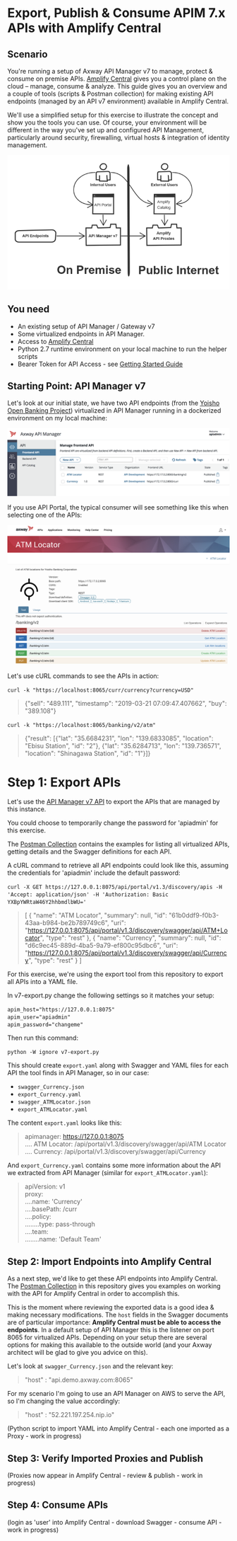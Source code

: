 # Export, Publish & Consume APIM 7.x APIs with Amplify Central

## Scenario

You're running a setup of Axway API Manager v7 to manage, protect & consume on premise APIs. [Amplify Central](https://apicentral.axway.com) gives you a control plane on the cloud – manage, consume & analyze. This guide gives you an overview and a couple of tools (scripts & Postman collection) for making existing API endpoints (managed by an API v7 environment) available in Amplify Central.

We'll use a simplified setup for this exercise to illustrate the concept and show you the tools you can use. Of course, your environment will be different in the way you've set up and configured API Management, particularly around security, firewalling, virtual hosts & integration of identity management.

![](./resources/v7apic1.png)

## You need

* An existing setup of API Manager / Gateway v7
* Some virtualized endpoints in API Manager.
* Access to [Amplify Central](https://apicentral.axway.com)
* Python 2.7 runtime environment on your local machine to run the helper scripts
* Bearer Token for API Access - see [Getting Started Guide](api-getting-started.md)

## Starting Point: API Manager v7

Let's look at our initial state, we have two API endpoints (from the [Yoisho Open Banking Project](https://github.com/u1i/yoisho)) virtualized in API Manager running in a dockerized environment on my local machine:

![](./resources/v7-1.png)

If you use API Portal, the typical consumer will see something like this when selecting one of the APIs:

![](./resources/v7-2.png)

Let's use cURL commands to see the APIs in action:

`curl -k "https://localhost:8065/curr/currency?currency=USD"`

> {"sell": "489.111", "timestamp": "2019-03-21 07:09:47.407662", "buy": "389.108"}

`curl -k "https://localhost:8065/banking/v2/atm"`

> {"result": [{"lat": "35.6684231", "lon": "139.6833085", "location": "Ebisu Station", "id": "2"}, {"lat": "35.6284713", "lon": "139.736571", "location": "Shinagawa Station", "id": "1"}]}

# Step 1: Export APIs

Let's use the [API Manager v7 API](http://apidocs.axway.com/api_documentation/apimanager/7.5.3/api-manager-V_1_3-swagger.json) to export the APIs that are managed by this instance.

You could choose to temporarily change the password for 'apiadmin' for this exercise.

The [Postman Collection](apimv7-postman.json) contains the examples for listing all virtualized APIs, getting details and the Swagger definitions for each API.

A cURL command to retrieve all API endpoints could look like this, assuming the credentials for 'apiadmin' include the default password:

`curl -X GET https://127.0.0.1:8075/api/portal/v1.3/discovery/apis -H 'Accept: application/json' -H 'Authorization: Basic YXBpYWRtaW46Y2hhbmdlbWU='`

> [
    {
        "name": "ATM Locator",
        "summary": null,
        "id": "61b0ddf9-f0b3-43aa-b984-be2b789749c6",
        "uri": "https://127.0.0.1:8075/api/portal/v1.3/discovery/swagger/api/ATM+Locator",
        "type": "rest"
    },
    {
        "name": "Currency",
        "summary": null,
        "id": "d6c9ec45-889d-4ba5-9a79-ef800c95dbc6",
        "uri": "https://127.0.0.1:8075/api/portal/v1.3/discovery/swagger/api/Currency",
        "type": "rest"
    }
]

For this exercise, we're using the export tool from this repository to export all APIs into a YAML file. 

In v7-export.py change the following settings so it matches your setup:

`apim_host="https://127.0.0.1:8075"`   
`apim_user="apiadmin"`   
`apim_password="changeme"`

Then run this command:

`python -W ignore v7-export.py`

This should create `export.yaml` along with Swagger and YAML files for each API the tool finds in API Manager, so in our case:

* `swagger_Currency.json`
* `export_Currency.yaml`
* `swagger_ATMLocator.json`
* `export_ATMLocator.yaml`

The content `export.yaml` looks like this:

> apimanager: https://127.0.0.1:8075   
> .... ATM Locator: /api/portal/v1.3/discovery/swagger/api/ATM Locator   
> .... Currency: /api/portal/v1.3/discovery/swagger/api/Currency

And `export_Currency.yaml` contains some more information about the API we extracted from API Manager (similar for `export_ATMLocator.yaml`):

> apiVersion: v1   
proxy:   
....name: 'Currency'   
....basePath: /curr   
....policy:   
........type: pass-through   
....team:   
........name: 'Default Team'   

## Step 2: Import Endpoints into Amplify Central

As a next step, we'd like to get these API endpoints into Amplify Central. The [Postman Collection](amplify-postman.json) in this repository gives you examples on working with the API for Amplify Central in order to accomplish this.

This is the moment where reviewing the exported data is a good idea & making necessary modifications. The `host` fields in the Swagger documents are of particular importance: **Amplify Central must be able to access the endpoints**. In a default setup of API Manager this is the listener on port 8065 for virtualized APIs. Depending on your setup there are several options for making this available to the outside world (and your Axway architect will be glad to give you advice on this).

Let's look at `swagger_Currency.json` and the relevant key:

> "host" : "api.demo.axway.com:8065"

For my scenario I'm going to use an API Manager on AWS to serve the API, so I'm changing the value accordingly:

> "host" : "52.221.197.254.nip.io"

(Python script to import YAML into Amplify Central - each one imported as a Proxy - work in progress)

## Step 3: Verify Imported Proxies and Publish

(Proxies now appear in Amplify Central - review & publish - work in progress)

## Step 4: Consume APIs

(login as 'user' into Amplify Central - download Swagger - consume API - work in progress)
